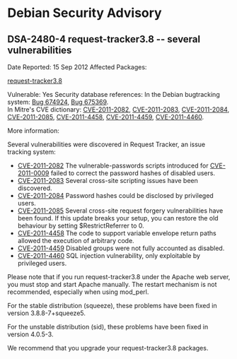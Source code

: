 
Debian Security Advisory
========================


DSA-2480-4 request-tracker3.8 -- several vulnerabilities
--------------------------------------------------------



Date Reported:
15 Sep 2012
Affected Packages:

[request-tracker3.8](https://packages.debian.org/src:request-tracker3.8)

Vulnerable:
Yes
Security database references:
In the Debian bugtracking system: [Bug 674924](https://bugs.debian.org/cgi-bin/bugreport.cgi?bug=674924), [Bug 675369](https://bugs.debian.org/cgi-bin/bugreport.cgi?bug=675369).  
In Mitre's CVE dictionary: [CVE-2011-2082](https://security-tracker.debian.org/tracker/CVE-2011-2082), [CVE-2011-2083](https://security-tracker.debian.org/tracker/CVE-2011-2083), [CVE-2011-2084](https://security-tracker.debian.org/tracker/CVE-2011-2084), [CVE-2011-2085](https://security-tracker.debian.org/tracker/CVE-2011-2085), [CVE-2011-4458](https://security-tracker.debian.org/tracker/CVE-2011-4458), [CVE-2011-4459](https://security-tracker.debian.org/tracker/CVE-2011-4459), [CVE-2011-4460](https://security-tracker.debian.org/tracker/CVE-2011-4460).  

More information:

Several vulnerabilities were discovered in Request Tracker, an issue
tracking system:


* [CVE-2011-2082](https://security-tracker.debian.org/tracker/CVE-2011-2082)
The vulnerable-passwords scripts introduced for
 [CVE-2011-0009](https://security-tracker.debian.org/tracker/CVE-2011-0009)
 failed to correct the password hashes of disabled users.
* [CVE-2011-2083](https://security-tracker.debian.org/tracker/CVE-2011-2083)
Several cross-site scripting issues have been discovered.
* [CVE-2011-2084](https://security-tracker.debian.org/tracker/CVE-2011-2084)
Password hashes could be disclosed by privileged users.
* [CVE-2011-2085](https://security-tracker.debian.org/tracker/CVE-2011-2085)
Several cross-site request forgery vulnerabilities have been
 found. If this update breaks your setup, you can restore the old
 behaviour by setting $RestrictReferrer to 0.
* [CVE-2011-4458](https://security-tracker.debian.org/tracker/CVE-2011-4458)
The code to support variable envelope return paths allowed the
 execution of arbitrary code.
* [CVE-2011-4459](https://security-tracker.debian.org/tracker/CVE-2011-4459)
Disabled groups were not fully accounted as disabled.
* [CVE-2011-4460](https://security-tracker.debian.org/tracker/CVE-2011-4460)
SQL injection vulnerability, only exploitable by privileged
 users.


Please note that if you run request-tracker3.8 under the Apache web server,
you must stop and start Apache manually. The restart mechanism is not
recommended, especially when using mod\_perl.


For the stable distribution (squeeze), these problems have been fixed in
version 3.8.8-7+squeeze5.


For the unstable distribution (sid), these problems have been fixed in
version 4.0.5-3.


We recommend that you upgrade your request-tracker3.8 packages.





